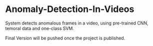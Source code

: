# Anomaly-Detection-In-Videos
System detects  anomalous frames in a video, using pre-trained CNN, temoral data and one-class SVM.


Final Version will be pushed once the project is published.
